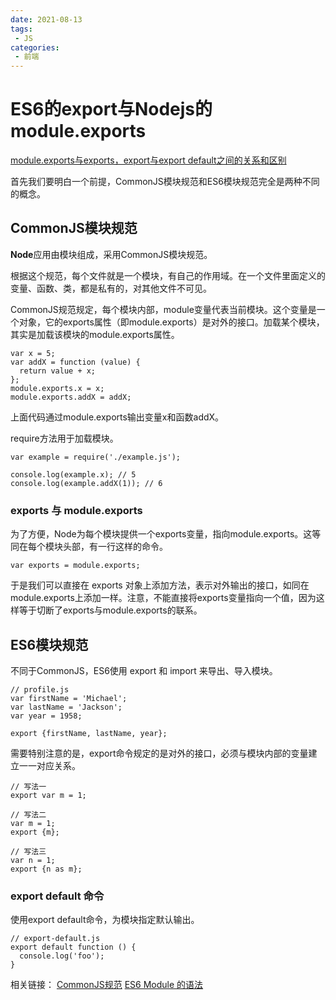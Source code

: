 ```yaml
---
date: 2021-08-13
tags:
 - JS
categories: 
 - 前端
---
```

# ES6的export与Nodejs的module.exports

[module.exports与exports，export与export default之间的关系和区别](https://www.cnblogs.com/fayin/p/6831071.html)

首先我们要明白一个前提，CommonJS模块规范和ES6模块规范完全是两种不同的概念。

## CommonJS模块规范
**Node**应用由模块组成，采用CommonJS模块规范。

根据这个规范，每个文件就是一个模块，有自己的作用域。在一个文件里面定义的变量、函数、类，都是私有的，对其他文件不可见。

CommonJS规范规定，每个模块内部，module变量代表当前模块。这个变量是一个对象，它的exports属性（即module.exports）是对外的接口。加载某个模块，其实是加载该模块的module.exports属性。
```
var x = 5;
var addX = function (value) {
  return value + x;
};
module.exports.x = x;
module.exports.addX = addX;
```
上面代码通过module.exports输出变量x和函数addX。

require方法用于加载模块。
```
var example = require('./example.js');

console.log(example.x); // 5
console.log(example.addX(1)); // 6
```
### exports 与 module.exports
为了方便，Node为每个模块提供一个exports变量，指向module.exports。这等同在每个模块头部，有一行这样的命令。
```
var exports = module.exports;
```
于是我们可以直接在 exports 对象上添加方法，表示对外输出的接口，如同在module.exports上添加一样。注意，不能直接将exports变量指向一个值，因为这样等于切断了exports与module.exports的联系。

## ES6模块规范
不同于CommonJS，ES6使用 export 和 import 来导出、导入模块。
```
// profile.js
var firstName = 'Michael';
var lastName = 'Jackson';
var year = 1958;

export {firstName, lastName, year};
```
需要特别注意的是，export命令规定的是对外的接口，必须与模块内部的变量建立一一对应关系。
```
// 写法一
export var m = 1;

// 写法二
var m = 1;
export {m};

// 写法三
var n = 1;
export {n as m};
```
### export default 命令
使用export default命令，为模块指定默认输出。
```
// export-default.js
export default function () {
  console.log('foo');
}
```
相关链接：
[CommonJS规范](http://javascript.ruanyifeng.com/nodejs/module.html)
[ES6 Module 的语法](http://es6.ruanyifeng.com/#docs/module)